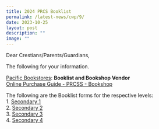 ```yaml
---
title: 2024 PRCS Booklist
permalink: /latest-news/cwp/9/
date: 2023-10-25
layout: post
description: ""
image: ""
---
```

Dear Crestians/Parents/Guardians,

The following for your information.

[Pacific Bookstores](https://www.pacificbookstores.com/): **Booklist and Bookshop Vendor**<br>
[Online Purchase Guide - PRCSS - Bookshop](/files/prcssbookshop.pdf)

The following are the Booklist forms for the respective levels:<br>
1\. [Secondary 1](/files/Booklist/2024/secondary%201.pdf)<br>
2\. [Secondary 2](/files/Booklist/2024/secondary%202.pdf)<br>
3\. [Secondary 3](/files/Booklist/2024/secondary%203.pdf)<br>
4\. [Secondary 4](/files/Booklist/2024/secondary%204.pdf)<br>

